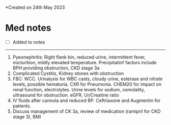 *Created on 24th May 2023

# Med notes
- [ ] Added to notes
---

1. Pyeonephritis: Right flank bin, reduced urine, intermittent fever, micturition, mildly elevated temperature. Precipitatinf factors include BPH providing obstruction, CKD stage 3a
2. Complicated Cystitis, Kidney stones with obstruction
3. FBC: WCC. Urinalysis for WBC casts, cloudy urine, esterase and nitrate levels, possible hematuria. CXR for Pneumonia. CHEM20 for impact on renal function, electrolytes. Urine levels for sodium, osmolality, ultrasound for obstruction. eGFR, Ur/Creatine ratio
4. IV fluids after cannula and reduced BP. Ceftriaxone and Augmentin for patients.
5. Discuss management of CK 3a, review of medication (ramipril for CKD stage 3), BMI

